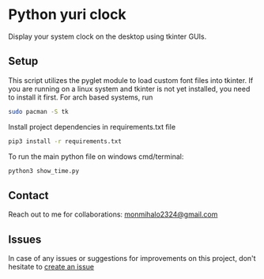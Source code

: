 # Python yuri clock

Display your system clock on the desktop using tkinter GUIs.

## Setup

This script utilizes the pyglet module to load custom font files into tkinter. If you are running on a linux system and tkinter is not yet installed, you need to install it first. For arch based systems, run

```bash
sudo pacman -S tk
```

Install project dependencies in requirements.txt file
```bash
pip3 install -r requirements.txt
```

To run the main python file on windows cmd/terminal:
```bash
python3 show_time.py
```

## Contact
Reach out to me for collaborations: monmihalo2324@gmail.com

## Issues
In case of any issues or suggestions for improvements on this project, don't hesitate to [create an issue](https://github.com/monty-iggy-xtius/Show-time-python/issues)